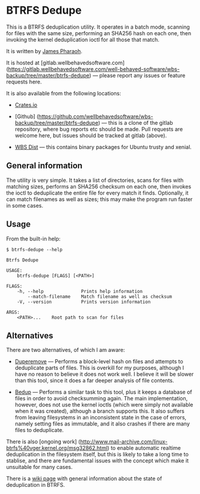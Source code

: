 # BTRFS Dedupe

This is a BTRFS deduplication utility. It operates in a batch mode, scanning
for files with the same size, performing an SHA256 hash on each one, then
invoking the kernel deduplication ioctl for all those that match.

It is written by [James Pharaoh](james@pharaoh.uk).

It is hosted at [gitlab.wellbehavedsoftware.com]
(https://gitlab.wellbehavedsoftware.com/well-behaved-software/wbs-backup/tree/master/btrfs-dedupe) — please report any issues or feature requests here.

It is also available from the following locations:

* [Crates.io](https://crates.io/crates/btrfs-dedupe)

* [Github]
(https://github.com/wellbehavedsoftware/wbs-backup/tree/master/btrfs-dedupe) —
this is a clone of the gitlab repository, where bug reports etc should be made.
Pull requests are welcome here, but issues should be tracked at gitlab (above).

* [WBS Dist](https://dist.wellbehavedsoftware.com/btrfs-dedupe/) — this contains
binary packages for Ubuntu trusty and xenial.

## General information

The utility is very simple. It takes a list of directories, scans for files with
matching sizes, performs an SHA256 checksum on each one, then invokes the ioctl
to deduplicate the entire file for every match it finds. Optionally, it can
match filenames as well as sizes; this may make the program run faster in some
cases.

## Usage

From the built-in help:

```
$ btrfs-dedupe --help

Btrfs Dedupe 

USAGE:
    btrfs-dedupe [FLAGS] [<PATH>]

FLAGS:
    -h, --help              Prints help information
        --match-filename    Match filename as well as checksum
    -V, --version           Prints version information

ARGS:
    <PATH>...    Root path to scan for files
```

## Alternatives

There are two alternatives, of which I am aware:

* [Duperemove](https://github.com/markfasheh/duperemove) — Performs a
block-level hash on files and attempts to deduplicate parts of files. This is
overkill for my purposes, although I have no reason to believe it does not work
well. I believe it will be slower than this tool, since it does a far deeper
analysis of file contents.

* [Bedup](https://github.com/g2p/bedup) — Performs a similar task to this tool,
plus it keeps a database of files in order to avoid checksumming again. The main
implementation, however, does not use the kernel ioctls (which were simply not
available when it was created), although a branch supports this. It also suffers
from leaving filesystems in an inconsistent state in the case of errors, namely
setting files as immutable, and it also crashes if there are many files to
deduplicate.

There is also [ongoing work]
(http://www.mail-archive.com/linux-btrfs%40vger.kernel.org/msg32862.html) to
enable automatic realtime deduplication in the filesystem itself, but this is
likely to take a long time to stablise, and there are fundamental issues with
the concept which make it unsuitable for many cases.

There is a [wiki page](https://btrfs.wiki.kernel.org/index.php/Deduplication)
with general information about the state of deduplication in BTRFS.
